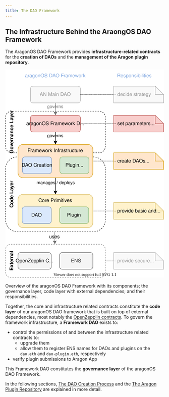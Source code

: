 ```yaml
---
title: The DAO Framework
---
```


## The Infrastructure Behind the AraongOS DAO Framework

The AragonOS DAO Framework provides **infrastructure-related contracts** for the **creation of DAOs** and the **management of the Aragon plugin repository**.

<div class="center-column">

![](aragon-os-framework-overview.drawio.svg)

<p class="caption"> 
  Overview of the aragonOS DAO Framework with its components; the governance layer, code layer with external dependencies; and their responsibilities.
</p>

</div>

Together, the core and infrastructure related contracts constitute the **code layer** of our aragonOS DAO framework that is built on top of external dependencies, most notably the [OpenZepplin contracts](https://www.openzeppelin.com/contracts).
To govern the framework infrastructure, a **Framework DAO** exists to:

- control the permissions of and between the infrastructure related contracts to:
  - upgrade them
  - allow them to register ENS names for DAOs and plugins on the `dao.eth` and `dao-plugin.eth`, respectively
- verify plugin submissions to Aragon App

This Framework DAO constitutes the **governance layer** of the aragonOS DAO Framework.

In the following sections, [The DAO Creation Process](01-dao-creation-process.md) and the [The Aragon Plugin Repository](02-plugin-repository/index.md) are explained in more detail.
